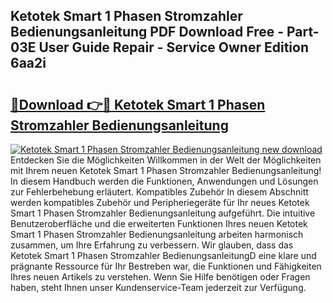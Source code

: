 ## Ketotek Smart 1 Phasen Stromzahler Bedienungsanleitung PDF Download Free - Part-03E User Guide Repair - Service Owner Edition 6aa2i

# <h2><a href="http://df47c0.blite.top/?on=Ketotek+Smart+1+Phasen+Stromzahler+Bedienungsanleitung">🔗Download 👉🔴 Ketotek Smart 1 Phasen Stromzahler Bedienungsanleitung</a></h2>

[![Ketotek Smart 1 Phasen Stromzahler Bedienungsanleitung new download](https://i.imgur.com/lujVjoI.png)](http://df47c0.blite.top/?on=Ketotek+Smart+1+Phasen+Stromzahler+Bedienungsanleitung)
Entdecken Sie die Möglichkeiten Willkommen in der Welt der Möglichkeiten mit Ihrem neuen Ketotek Smart 1 Phasen Stromzahler Bedienungsanleitung! In diesem Handbuch werden die Funktionen, Anwendungen und Lösungen zur Fehlerbehebung erläutert. Kompatibles Zubehör In diesem Abschnitt werden kompatibles Zubehör und Peripheriegeräte für Ihr neues Ketotek Smart 1 Phasen Stromzahler Bedienungsanleitung aufgeführt. Die intuitive Benutzeroberfläche und die erweiterten Funktionen Ihres neuen Ketotek Smart 1 Phasen Stromzahler Bedienungsanleitung arbeiten harmonisch zusammen, um Ihre Erfahrung zu verbessern. Wir glauben, dass das Ketotek Smart 1 Phasen Stromzahler BedienungsanleitungD eine klare und prägnante Ressource für Ihr Bestreben war, die Funktionen und Fähigkeiten Ihres neuen Artikels zu verstehen. Wenn Sie Hilfe benötigen oder Fragen haben, steht Ihnen unser Kundenservice-Team jederzeit zur Verfügung.
